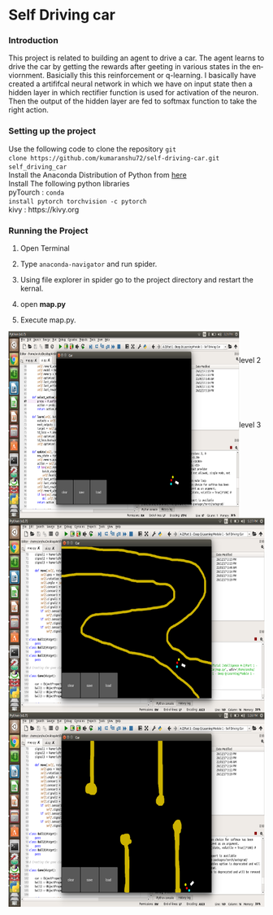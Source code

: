 <!DOCTYPE HTML PUBLIC "-//W3C//DTD HTML 4.0 Transitional//EN">
<html>
<head>
	<meta http-equiv="content-type" content="text/html; charset=utf-8"/>
	<title></title>
	<meta name="generator" content="LibreOffice 5.3.1.2 (Linux)"/>
	<meta name="created" content="00:00:00"/>
	<meta name="changed" content="2017-12-28T17:30:19.527310294"/>
	<style type="text/css">
		h3.cjk { font-family: "Noto Sans CJK SC Regular" }
		h3.ctl { font-family: "FreeSans" }
		code.cjk { font-family: "DejaVu Sans Mono", monospace }
	</style>
</head>
<body lang="en-IN" dir="ltr">
<h1>Self Driving car 
</h1>
<h3 class="western">Introduction</h3>
<p>This project is related to building an agent to drive a car. The
agent learns to drive the car by getting the rewards after geeting in
various states in the enviornment. Basicially this this reinforcement
or q-learning. I basically have created a artififcal neural network
in which we have on input state then a hidden layer in which
rectifier function is used for activation of the neuron. Then the
output of the hidden layer are fed to softmax function to take the
right action. 
</p>
<h3 class="western">Setting up the project</h3>
<p>Use the following code to clone the repository <code class="western">git
clone https://github.com/kumaranshu72/self-driving-car.git
self_driving_car </code><br/>
Install the Anaconda Distribution of
Python from <a href="https://anaconda.org/anaconda/python">here</a>
<br/>
Install The following python libraries<br/>
pyTourch : <code class="western">conda
install pytorch torchvision -c pytorch</code><br/>
kivy :
https://kivy.org 
</p>
<h3 class="western">Running the Project</h3>
<ol>
	<li/>
<p style="margin-bottom: 0cm">Open Terminal 
	</p>
	<li/>
<p style="margin-bottom: 0cm">Type <code class="western">anaconda-navigator</code>
	and run spider. 
	</p>
	<li/>
<p style="margin-bottom: 0cm">Using file explorer in spider go
	to the project directory and restart the kernal. 
	</p>
	<li/>
<p style="margin-bottom: 0cm">open <b>map.py</b> 
	</p>
	<li/>
<p>Execute map.py.</p>
	
</ol>
<p><img src="README_md_d2f9bfddc9f76199.png" name="Image1" align="left" width="454" height="367" border="0"/>
		</p>
<p><img src="README_md_649b632d102a0164.png" name="Image3" align="left" width="680" height="382" border="0"/>
<br/>
<br/>
</p>
<p>                                                                  
           level 2</p>
<p><img src="README_md_1cfac943102d9f58.png" name="Image2" align="left" width="680" height="382" border="0"/>
<br/>
<br/>

</p>
<p><br/>
<br/>

</p>
<p>                                                               
level 3</p>
</body>
</html>
